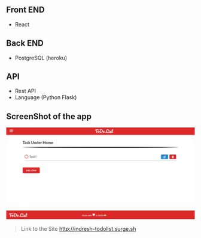 ## Front END

- React

## Back END

- PostgreSQL (heroku)

## API

- Rest API
- Language (Python Flask)

## ScreenShot of the app

![App Screenshot](/app.jpg)

> Link to the Site http://indresh-todolist.surge.sh
